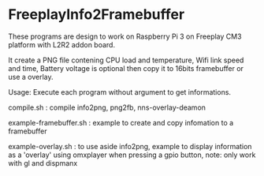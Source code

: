 # FreeplayInfo2Framebuffer

These programs are design to work on Raspberry Pi 3 on Freeplay CM3 platform with L2R2 addon board.

It create a PNG file contening CPU load and temperature, Wifi link speed and time, Battery voltage is optional then copy it to 16bits framebuffer or use a overlay.

Usage: Execute each program without argument to get informations.

compile.sh : compile info2png, png2fb, nns-overlay-deamon

example-framebuffer.sh : example to create and copy infomation to a framebuffer

example-overlay.sh : to use aside info2png, example to display information as a 'overlay' using omxplayer when pressing a gpio button, note: only work with gl and dispmanx
